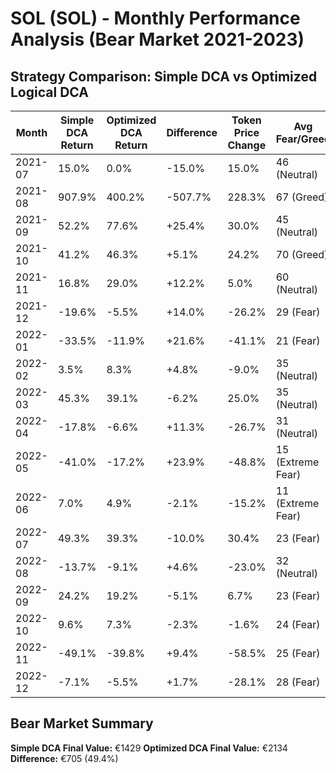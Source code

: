 # SOL (SOL) - Monthly Performance Analysis (Bear Market 2021-2023)

## Strategy Comparison: Simple DCA vs Optimized Logical DCA

| Month | Simple DCA Return | Optimized DCA Return | Difference | Token Price Change | Avg Fear/Greed | Winner |
|-------|-------------------|---------------------|------------|-------------------|---------------|--------|
| 2021-07 | 15.0% | 0.0% | -15.0% | 15.0% | 46 (Neutral) | 📈 Simple |
| 2021-08 | 907.9% | 400.2% | -507.7% | 228.3% | 67 (Greed) | 📈 Simple |
| 2021-09 | 52.2% | 77.6% | +25.4% | 30.0% | 45 (Neutral) | 🚀 Optimized |
| 2021-10 | 41.2% | 46.3% | +5.1% | 24.2% | 70 (Greed) | 🚀 Optimized |
| 2021-11 | 16.8% | 29.0% | +12.2% | 5.0% | 60 (Neutral) | 🚀 Optimized |
| 2021-12 | -19.6% | -5.5% | +14.0% | -26.2% | 29 (Fear) | 🚀 Optimized |
| 2022-01 | -33.5% | -11.9% | +21.6% | -41.1% | 21 (Fear) | 🚀 Optimized |
| 2022-02 | 3.5% | 8.3% | +4.8% | -9.0% | 35 (Neutral) | 🚀 Optimized |
| 2022-03 | 45.3% | 39.1% | -6.2% | 25.0% | 35 (Neutral) | 📈 Simple |
| 2022-04 | -17.8% | -6.6% | +11.3% | -26.7% | 31 (Neutral) | 🚀 Optimized |
| 2022-05 | -41.0% | -17.2% | +23.9% | -48.8% | 15 (Extreme Fear) | 🚀 Optimized |
| 2022-06 | 7.0% | 4.9% | -2.1% | -15.2% | 11 (Extreme Fear) | 📈 Simple |
| 2022-07 | 49.3% | 39.3% | -10.0% | 30.4% | 23 (Fear) | 📈 Simple |
| 2022-08 | -13.7% | -9.1% | +4.6% | -23.0% | 32 (Neutral) | 🚀 Optimized |
| 2022-09 | 24.2% | 19.2% | -5.1% | 6.7% | 23 (Fear) | 📈 Simple |
| 2022-10 | 9.6% | 7.3% | -2.3% | -1.6% | 24 (Fear) | 📈 Simple |
| 2022-11 | -49.1% | -39.8% | +9.4% | -58.5% | 25 (Fear) | 🚀 Optimized |
| 2022-12 | -7.1% | -5.5% | +1.7% | -28.1% | 28 (Fear) | 🚀 Optimized |

## Bear Market Summary

**Simple DCA Final Value:** €1429
**Optimized DCA Final Value:** €2134
**Difference:** €705 (49.4%)

